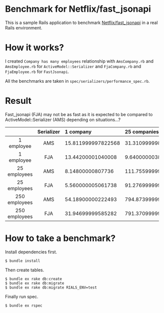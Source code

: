 # Benchmark for Netflix/fast_jsonapi

This is a sample Rails application to benchmark [Netflix/fast_jsonapi](https://github.com/Netflix/fast_jsonapi) in a real Rails environment. 

# How it works?
I created `Company has many employees` relationship with `AmsCompany.rb` and `AmsEmployee.rb` for `ActiveModel::Serializer` and `FjaCompany.rb` and `FjaEmployee.rb` for `FastJsonapi`.

All the benchmarks are taken in `spec/serializers/performance_spec.rb`. 

# Result

Fast_jsonapi (FJA) may not be as fast as it is expected to be compared to ActiveModel::Serializer (AMS) depending on situations...?

|  | Serializer | 1 company | 25 companies |
|:-----------:|:------------:|:------------|:------------|
| 1 employee | AMS | 15.811999997822568 | 31.31099999882281 |
| 1 employee | FJA | 13.44200001040008 | 9.640000003855675 |
| 25 employees | AMS | 8.14800000807736 | 111.75599999842234 |
| 25 employees | FJA | 5.560000005061738 | 91.2769999995362 |
| 250 employees | AMS | 54.18900000222493 | 794.873999999254 |
| 250 employees | FJA | 31.94699999585282 | 791.3709999993443 |

# How to take a benchmark?

Install dependencies first.

```
$ bundle install 
```

Then create tables.

```
$ bundle ex rake db:create
$ bundle ex rake db:migrate
$ bundle ex rake db:migrate RIALS_ENV=test 
```

Finally run spec.

```
$ bundle ex rspec
```
